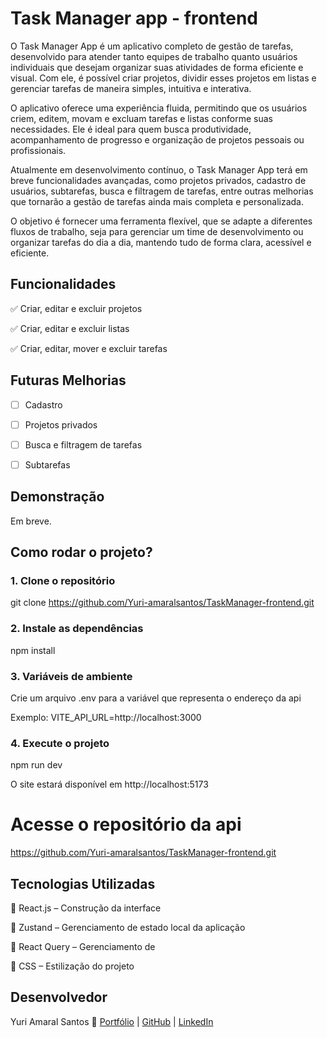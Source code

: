 # Task Manager app - frontend

O Task Manager App é um aplicativo completo de gestão de tarefas, desenvolvido para atender tanto equipes de trabalho quanto usuários individuais que desejam organizar suas atividades de forma eficiente e visual. Com ele, é possível criar projetos, dividir esses projetos em listas e gerenciar tarefas de maneira simples, intuitiva e interativa.

O aplicativo oferece uma experiência fluida, permitindo que os usuários criem, editem, movam e excluam tarefas e listas conforme suas necessidades. Ele é ideal para quem busca produtividade, acompanhamento de progresso e organização de projetos pessoais ou profissionais.

Atualmente em desenvolvimento contínuo, o Task Manager App terá em breve funcionalidades avançadas, como projetos privados, cadastro de usuários, subtarefas, busca e filtragem de tarefas, entre outras melhorias que tornarão a gestão de tarefas ainda mais completa e personalizada.

O objetivo é fornecer uma ferramenta flexível, que se adapte a diferentes fluxos de trabalho, seja para gerenciar um time de desenvolvimento ou organizar tarefas do dia a dia, mantendo tudo de forma clara, acessível e eficiente.

## Funcionalidades

✅ Criar, editar e excluir projetos

✅ Criar, editar e excluir listas

✅ Criar, editar, mover e excluir tarefas

## Futuras Melhorias

- [ ]  Cadastro

- [ ]  Projetos privados

- [ ]  Busca e filtragem de tarefas

- [ ]  Subtarefas

## Demonstração

Em breve.

## Como rodar o projeto?

### 1. Clone o repositório

git clone https://github.com/Yuri-amaralsantos/TaskManager-frontend.git

### 2. Instale as dependências

npm install

### 3. Variáveis de ambiente

Crie um arquivo .env para a variável que representa o endereço da api

Exemplo: VITE_API_URL=http://localhost:3000

### 4. Execute o projeto

npm run dev

O site estará disponível em http://localhost:5173


# Acesse o repositório da api

https://github.com/Yuri-amaralsantos/TaskManager-frontend.git


## Tecnologias Utilizadas

🔹 React.js – Construção da interface

🔹 Zustand – Gerenciamento de estado local da aplicação

🔹 React Query – Gerenciamento de 

🔹 CSS – Estilização do projeto

## Desenvolvedor

Yuri Amaral Santos
🚀 [Portfólio](https://yuri-amaral-santos-portfolio.vercel.app)
 | [GitHub](https://github.com/Yuri-amaralsantos)
 | [LinkedIn](https://www.linkedin.com/in/yuri-amaral-santos-17264a25b)
